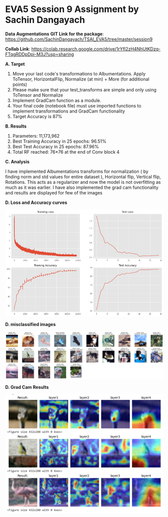 # EVA5 Session 9 Assignment by Sachin Dangayach

**Data Augmentations**
**GIT Link for the package**: https://github.com/SachinDangayach/TSAI_EVA5/tree/master/session9

**Collab Link**: https://colab.research.google.com/drive/1rYfl2zH4NhUtKDzq-FTqgRDDpDpi-M3J?usp=sharing

**A. Target**

1. Move your last code's transformations to Albumentations. Apply ToTensor,     HorizontalFlip, Normalize (at min) + More (for additional points)
2. Please make sure that your test_transforms are simple and only using ToTensor and Normalize
3. Implement GradCam function as a module.
4. Your final code (notebook file) must use imported functions to implement transformations and GradCam functionality
5. Target Accuracy is 87%

**B. Results**

1.  Parameters: 11,173,962
2.  Best Training Accuracy in 25 epochs: 96.51%
3.  Best Test Accuracy in 25 epochs: 87.96%
4.  Total RF reached: 76*76 at the end of Conv block 4

**C. Analysis**

I have implemented Albumentations transforms for normalization ( by finding norm and std values for entire dataset ), Horizontal flip, Vertical flip, Rotations. This acts as a regularizer and now the model is not overfitting as much as it was earlier.
I have also implemented the grad cam functionality and results are displayed for few of the images

**D. Loss and Accuracy curves**

![alt text](https://github.com/SachinDangayach/TSAI_EVA5/blob/master/session9/Loss_Accuracy_curves.png)

**D. misclassified images**

![alt text](https://github.com/SachinDangayach/TSAI_EVA5/blob/master/session9/Misclassified.png)

**D. Grad Cam Results**

![alt text](https://github.com/SachinDangayach/TSAI_EVA5/blob/master/session9/GradCam.png)

